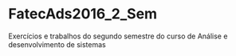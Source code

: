 # FatecAds2016_2_Sem
Exercícios e trabalhos do segundo semestre do curso de Análise e desenvolvimento de sistemas
